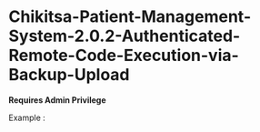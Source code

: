 # Chikitsa-Patient-Management-System-2.0.2-Authenticated-Remote-Code-Execution-via-Backup-Upload

**Requires Admin Privilege**

Example : 

